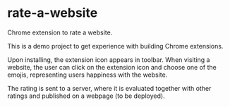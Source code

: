 # rate-a-website

Chrome extension to rate a website.

This is a demo project to get experience with building Chrome extensions.

Upon installing, the extension icon appears in toolbar. When visiting a website, the user can click on the extension icon and choose one of the emojis, representing users happiness with the website.

The rating is sent to a server, where it is evaluated together with other ratings and published on a webpage (to be deployed).
